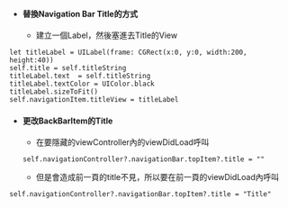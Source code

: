 * #### 替換Navigation Bar Title的方式

  * 建立一個Label，然後塞進去Title的View

```
let titleLabel = UILabel(frame: CGRect(x:0, y:0, width:200, height:40))
self.title = self.titleString
titleLabel.text  = self.titleString
titleLabel.textColor = UIColor.black
titleLabel.sizeToFit()
self.navigationItem.titleView = titleLabel
```

* #### 更改BackBarItem的Title

  * 在要隱藏的viewController內的viewDidLoad呼叫

  ```
  self.navigationController?.navigationBar.topItem?.title = ""
  ```

  * 但是會造成前一頁的title不見，所以要在前一頁的viewDidLoad內呼叫

```
self.navigationController?.navigationBar.topItem?.title = "Title"
```



